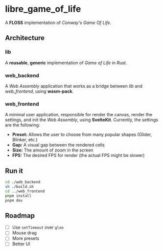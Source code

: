 # libre_game_of_life

A **FLOSS** implementation of _Conway's Game Of Life_.

## Architecture

### lib

A **reusable**, **generic** implementation of _Game of Life_ in _Rust_.

### web_backend

A _Web Assembly_ application that works as a bridge between _lib_ and _web_frontend_, using **wasm-pack**.

### web_frontend

A minimal user application, responsible for render the canvas, render the settings, and init the _Web Assembly_, using **SvelteKit**. Currently, the settings are the following:

- **Preset:** Allows the user to choose from many popular shapes (Glider, Blinker, etc.) 
- **Gap:** A visual gap between the rendered cells
- **Size:** The amount of zoom in the screen
- **FPS:** The desired FPS for render (the actual FPS might be slower)

## Run it

```sh
cd ./web_backend
sh ./build.sh
cd ../web_frontend
pnpm install
pnpm dev
```

## Roadmap

- [ ] Use `setTimeout` over `gloo`
- [ ] Mouse drag
- [ ] More presets
- [ ] Better UI
